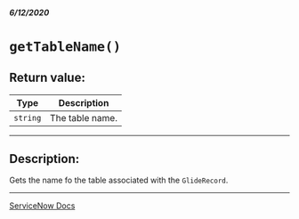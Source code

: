 ##### 6/12/2020
# `getTableName()`
## Return value:
| Type | Description |
|---|---|
| `string` | The table name. |

---

## Description:
Gets the name fo the table associated with the `GlideRecord`.

---

[ServiceNow Docs](https://developer.servicenow.com/dev.do#!/reference/api/newyork/client/c_GlideRecordClientSideV3API#r_GRCS3-getTableName)